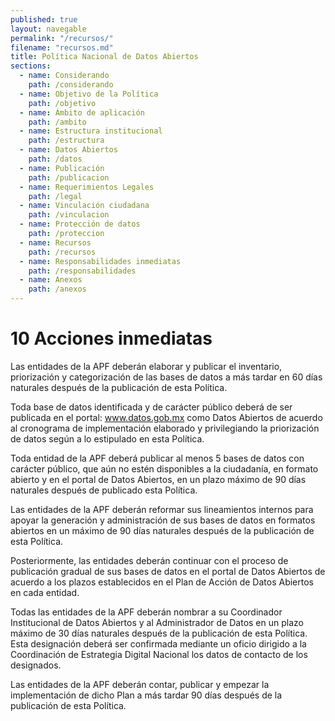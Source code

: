```yaml
---
published: true
layout: navegable
permalink: "/recursos/"
filename: "recursos.md"
title: Política Nacional de Datos Abiertos
sections:
  - name: Considerando
    path: /considerando
  - name: Objetivo de la Política
    path: /objetivo
  - name: Ámbito de aplicación
    path: /ambito
  - name: Estructura institucional
    path: /estructura
  - name: Datos Abiertos
    path: /datos
  - name: Publicación
    path: /publicacion
  - name: Requerimientos Legales
    path: /legal
  - name: Vinculación ciudadana
    path: /vinculacion
  - name: Protección de datos
    path: /proteccion
  - name: Recursos
    path: /recursos
  - name: Responsabilidades inmediatas
    path: /responsabilidades
  - name: Anexos
    path: /anexos
---
```


# 10 Acciones inmediatas

Las entidades de la APF deberán elaborar y publicar el inventario, priorización y categorización de las bases de datos a más tardar en
60 días naturales después de la publicación de esta Política.

Toda base de datos identificada y de carácter público deberá de ser publicada en el portal:
www.datos.gob.mx como Datos Abiertos de acuerdo al cronograma de implementación elaborado y privilegiando la priorización de datos según
a lo estipulado en esta Política.

Toda entidad de la APF deberá publicar al menos 5 bases de datos con carácter público, que aún no estén disponibles a la ciudadanía,
en formato abierto y en el portal de Datos Abiertos, en un plazo máximo de 90 días naturales después de publicado esta Política.

Las entidades de la APF deberán reformar sus lineamientos internos para apoyar la generación y administración de sus bases de datos en
formatos abiertos en un máximo de 90 días naturales después de la publicación de esta Política.

Posteriormente, las entidades deberán continuar con el proceso de publicación gradual de sus bases de datos en el portal de Datos Abiertos
de acuerdo a los plazos establecidos en el  Plan de Acción de Datos Abiertos en cada entidad.

Todas las entidades de la APF deberán nombrar a su Coordinador Institucional de Datos Abiertos y al Administrador de Datos en un plazo
máximo de 30 días naturales después de la publicación de esta Política. Esta designación deberá ser confirmada mediante un oficio
dirigido a la Coordinación de Estrategia Digital Nacional los datos de contacto de los designados.

Las entidades de la APF deberán contar, publicar y empezar la implementación de dicho Plan a más tardar 90 días después de la publicación
de esta Política.


